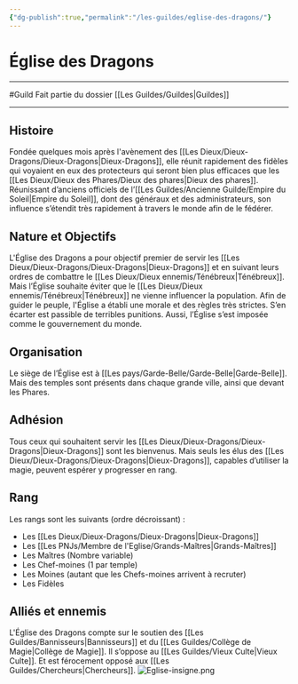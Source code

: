 ```yaml
---
{"dg-publish":true,"permalink":"/les-guildes/eglise-des-dragons/"}
---
```


# Église des Dragons
---
#Guild 
Fait partie du dossier [[Les Guildes/Guildes\|Guildes]]

-------
## Histoire
Fondée quelques mois après l'avènement des [[Les Dieux/Dieux-Dragons/Dieux-Dragons\|Dieux-Dragons]], elle réunit rapidement des fidèles qui voyaient en eux des protecteurs qui seront bien plus efficaces que les [[Les Dieux/Dieux des Phares/Dieux des phares\|Dieux des phares]].
Réunissant d’anciens officiels de l’[[Les Guildes/Ancienne Guilde/Empire du Soleil\|Empire du Soleil]], dont des généraux et des administrateurs, son influence s’étendit très rapidement à travers le monde afin de le fédérer.
## Nature et Objectifs
L'Église des Dragons a pour objectif premier de servir les [[Les Dieux/Dieux-Dragons/Dieux-Dragons\|Dieux-Dragons]] et en suivant leurs ordres de combattre le [[Les Dieux/Dieux ennemis/Ténébreux\|Ténébreux]]. Mais l’Église souhaite éviter que le [[Les Dieux/Dieux ennemis/Ténébreux\|Ténébreux]] ne vienne influencer la population. Afin de guider le peuple, l'Église a établi une morale et des règles très strictes. S’en écarter est passible de terribles punitions.
Aussi, l’Église s’est imposée comme le gouvernement du monde.
## Organisation
Le siège de l’Église est à [[Les pays/Garde-Belle/Garde-Belle\|Garde-Belle]]. Mais des temples sont présents dans chaque grande ville, ainsi que devant les Phares.
## Adhésion
Tous ceux qui souhaitent servir les [[Les Dieux/Dieux-Dragons/Dieux-Dragons\|Dieux-Dragons]] sont les bienvenus. Mais seuls les élus des [[Les Dieux/Dieux-Dragons/Dieux-Dragons\|Dieux-Dragons]], capables d’utiliser la magie, peuvent espérer y progresser en rang.
## Rang
Les rangs sont les suivants (ordre décroissant) :
- Les [[Les Dieux/Dieux-Dragons/Dieux-Dragons\|Dieux-Dragons]]
- Les [[Les PNJs/Membre de l'Eglise/Grands-Maîtres\|Grands-Maîtres]]
- Les Maîtres (Nombre variable)
- Les Chef-moines (1 par temple)
- Les Moines (autant que les Chefs-moines arrivent à recruter)
- Les Fidèles
## Alliés et ennemis
L'Église des Dragons compte sur le soutien des [[Les Guildes/Bannisseurs\|Bannisseurs]] et du [[Les Guildes/Collège de Magie\|Collège de Magie]].
Il s’oppose au [[Les Guildes/Vieux Culte\|Vieux Culte]]. Et est férocement opposé aux [[Les Guildes/Chercheurs\|Chercheurs]].
![Eglise-insigne.png](/img/user/_Images/_Guilde/Eglise-insigne.png)